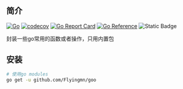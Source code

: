 ## 简介
[![Go](https://github.com/Flyingmn/goo/actions/workflows/main.yml/badge.svg)](https://github.com/Flyingmn/goo/actions/workflows/main.yml) [![codecov](https://codecov.io/github/Flyingmn/goo/graph/badge.svg?token=UL045K7ESR)](https://codecov.io/github/Flyingmn/goo) [![Go Report Card](https://goreportcard.com/badge/github.com/Flyingmn/goo)](https://goreportcard.com/report/github.com/Flyingmn/goo) [![Go Reference](https://pkg.go.dev/badge/github.com/Flyingmn/goo.svg)](https://pkg.go.dev/github.com/Flyingmn/goo) ![Static Badge](https://img.shields.io/badge/License-MIT-blue)

封装一些go常用的函数或者操作，只用内置包
## 安装

```bash
# 使用go modules
go get -u github.com/Flyingmn/goo
```
